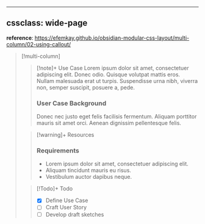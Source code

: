 
---
cssclass: wide-page
---

**reference**: https://efemkay.github.io/obsidian-modular-css-layout/multi-column/02-using-callout/

> [!multi-column]
> > [!note]+ Use Case
> > Lorem ipsum dolor sit amet, consectetuer adipiscing elit. Donec odio. Quisque volutpat mattis eros. Nullam malesuada erat ut turpis. Suspendisse urna nibh, viverra non, semper suscipit, posuere a, pede.
> > ### User Case Background
> > Donec nec justo eget felis facilisis fermentum. Aliquam porttitor mauris sit amet orci. Aenean dignissim pellentesque felis.
>
> > [!warning]+ Resources
> > ### Requirements
> > -   Lorem ipsum dolor sit amet, consectetuer adipiscing elit.
> > -   Aliquam tincidunt mauris eu risus.
> > -   Vestibulum auctor dapibus neque.
>
> > [!Todo]+ Todo
> > - [x] Define Use Case
> > - [ ] Craft User Story
> > - [ ] Develop draft sketches